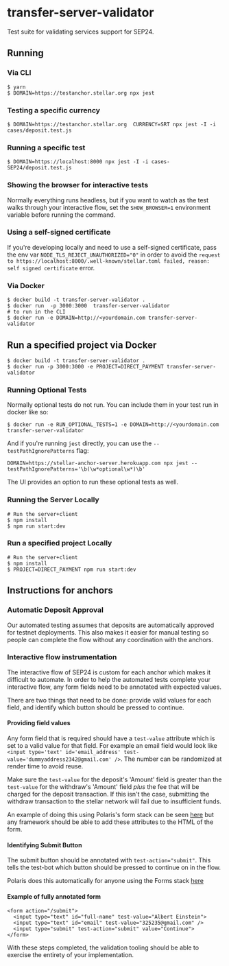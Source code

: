 # transfer-server-validator

Test suite for validating services support for SEP24.

## Running

### Via CLI

```
$ yarn
$ DOMAIN=https://testanchor.stellar.org npx jest
```

### Testing a specific currency

```
$ DOMAIN=https://testanchor.stellar.org  CURRENCY=SRT npx jest -I -i cases/deposit.test.js
```

### Running a specific test

```
$ DOMAIN=https://localhost:8000 npx jest -I -i cases-SEP24/deposit.test.js

```

### Showing the browser for interactive tests

Normally everything runs headless, but if you want to watch as the test walks
through your interactive flow, set the `SHOW_BROWSER=1` environment variable
before running the command.

### Using a self-signed certificate

If you're developing locally and need to use a self-signed certificate, pass the
env var `NODE_TLS_REJECT_UNAUTHORIZED="0"` in order to avoid the
`request to https://localhost:8000/.well-known/stellar.toml failed, reason: self signed certificate`
error.

### Via Docker

```
$ docker build -t transfer-server-validator .
$ docker run  -p 3000:3000  transfer-server-validator
# to run in the CLI
$ docker run -e DOMAIN=http://<yourdomain.com transfer-server-validator
```

## Run a specified project via Docker

```
$ docker build -t transfer-server-validator .
$ docker run -p 3000:3000 -e PROJECT=DIRECT_PAYMENT transfer-server-validator
```

### Running Optional Tests

Normally optional tests do not run. You can include them in your test run in
docker like so:

```
$ docker run -e RUN_OPTIONAL_TESTS=1 -e DOMAIN=http://<yourdomain.com transfer-server-validator
```

And if you're running `jest` directly, you can use the
`--testPathIgnorePatterns` flag:

```
DOMAIN=https://stellar-anchor-server.herokuapp.com npx jest --testPathIgnorePatterns='\b(\w*optional\w*)\b'
```

The UI provides an option to run these optional tests as well.

### Running the Server Locally

```
# Run the server+client
$ npm install
$ npm run start:dev

```

### Run a specified project Locally

```
# Run the server+client
$ npm install
$ PROJECT=DIRECT_PAYMENT npm run start:dev
```

## Instructions for anchors

### Automatic Deposit Approval

Our automated testing assumes that deposits are automatically approved for
testnet deployments. This also makes it easier for manual testing so people can
complete the flow without any coordination with the anchors.

### Interactive flow instrumentation

The interactive flow of SEP24 is custom for each anchor which makes it difficult
to automate. In order to help the automated tests complete your interactive
flow, any form fields need to be annotated with expected values.

There are two things that need to be done: provide valid values for each field,
and identify which button should be pressed to continue.

#### Providing field values

Any form field that is required should have a `test-value` attribute which is
set to a valid value for that field. For example an email field would look like
`<input type='text' id='email_address' test-value='dummyaddress2342@gmail.com' />`.
The number can be randomized at render time to avoid reuse.

Make sure the `test-value` for the deposit's 'Amount' field is greater than the
`test-value` for the withdraw's 'Amount' field _plus_ the fee that will be
charged for the deposit transaction. If this isn't the case, submitting the
withdraw transaction to the stellar network will fail due to insufficient funds.

An example of doing this using Polaris's form stack can be seen
[here](https://github.com/stellar/django-polaris/blob/fd5900d68fec6b0e31ce720262e8d787fcbf8aac/example/server/forms.py#L10,L15)
but any framework should be able to add these attributes to the HTML of the
form.

#### Identifying Submit Button

The submit button should be annotated with `test-action="submit"`. This tells
the test-bot which button should be pressed to continue on in the flow.

Polaris does this automatically for anyone using the Forms stack
[here](https://github.com/stellar/django-polaris/blob/fd5900d68fec6b0e31ce720262e8d787fcbf8aac/polaris/polaris/templates/withdraw/form.html#L38)

#### Example of fully annotated form

```
<form action="/submit">
  <input type="text" id="full-name" test-value="Albert Einstein">
  <input type="text" id="email" test-value="325235@gmail.com" />
  <input type="submit" test-action="submit" value="Continue">
</form>
```

With these steps completed, the validation tooling should be able to exercise
the entirety of your implementation.
